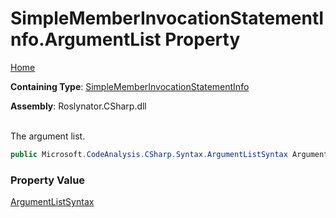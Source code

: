 # SimpleMemberInvocationStatementInfo\.ArgumentList Property

[Home](../../../../../README.md)

**Containing Type**: [SimpleMemberInvocationStatementInfo](../README.md)

**Assembly**: Roslynator\.CSharp\.dll

\
The argument list\.

```csharp
public Microsoft.CodeAnalysis.CSharp.Syntax.ArgumentListSyntax ArgumentList { get; }
```

### Property Value

[ArgumentListSyntax](https://docs.microsoft.com/en-us/dotnet/api/microsoft.codeanalysis.csharp.syntax.argumentlistsyntax)

